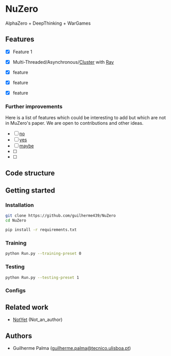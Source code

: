 
# NuZero

AlphaZero + DeepThinking + WarGames


## Features

* [x] Feature 1
* [x] Multi-Threaded/Asynchronous/[Cluster](https://docs.ray.io/en/latest/cluster-index.html) with [Ray](https://github.com/ray-project/ray)
* [X] feature
* [x] feature
* [x] feature


### Further improvements
Here is a list of features which could be interesting to add but which are not in MuZero's paper. We are open to contributions and other ideas.

* [ ] [no]()
* [ ] [yes]()
* [ ] [maybe]()
* [ ] 
* [ ] 


## Code structure




## Getting started
### Installation

```bash
git clone https://github.com/guilherme439/NuZero
cd NuZero

pip install -r requirements.txt
```

### Training

```bash
python Run.py --training-preset 0 
```

### Testing
```bash
python Run.py --testing-preset 1
```


### Configs



## Related work

* [NotYet](www.google.com) (Not_an_author)


## Authors

* Guilherme Palma (guilherme.palma@tecnico.ulisboa.pt)

